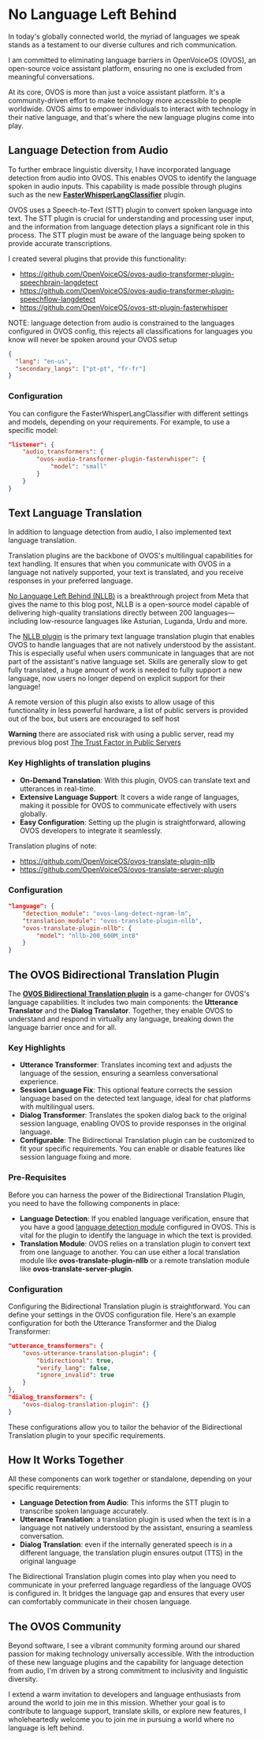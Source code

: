 # No Language Left Behind

In today's globally connected world, the myriad of languages we speak stands as a testament to our diverse cultures and rich communication. 

I am  committed to eliminating language barriers in OpenVoiceOS (OVOS), an open-source voice assistant platform, ensuring no one is excluded from meaningful conversations.

At its core, OVOS is more than just a voice assistant platform. It's a community-driven effort to make technology more accessible to people worldwide. 
OVOS aims to empower individuals to interact with technology in their native language, and that's where the new language plugins come into play.


## Language Detection from Audio

To further embrace linguistic diversity, I have incorporated language detection from audio into OVOS. 
This enables OVOS to identify the language spoken in audio inputs. 
This capability is made possible through plugins such as the new [**FasterWhisperLangClassifier**](https://github.com/OpenVoiceOS/ovos-stt-plugin-fasterwhisper) plugin.

OVOS uses a Speech-to-Text (STT) plugin to convert spoken language into text. 
The STT plugin is crucial for understanding and processing user input, and the information from language detection plays a significant role in this process. 
The STT plugin must be aware of the language being spoken to provide accurate transcriptions.

I created several plugins that provide this functionality:
- https://github.com/OpenVoiceOS/ovos-audio-transformer-plugin-speechbrain-langdetect
- https://github.com/OpenVoiceOS/ovos-audio-transformer-plugin-speechflow-langdetect
- https://github.com/OpenVoiceOS/ovos-stt-plugin-fasterwhisper

NOTE: language detection from audio is constrained to the languages configured in OVOS config, this rejects all classifications for languages you know will never be spoken around your OVOS setup

```json
{
  "lang": "en-us",
  "secondary_langs": ["pt-pt", "fr-fr"]
}
```

### Configuration

You can configure the FasterWhisperLangClassifier with different settings and models, depending on your requirements. For example, to use a specific model:

```json
"listener": {
    "audio_transformers": {
        "ovos-audio-transformer-plugin-fasterwhisper": {
            "model": "small"
        }
    }
}
```

## Text Language Translation

In addition to language detection from audio, I also implemented text language translation.

Translation plugins are the backbone of OVOS's multilingual capabilities for text handling.
It ensures that when you communicate with OVOS in a language not natively supported, your text is translated, and you receive responses in your preferred language. 

[No Language Left Behind (NLLB)](https://ai.meta.com/research/no-language-left-behind/) is a breakthrough project from Meta that gives the name to this blog post, NLLB is a open-source model capable of delivering high-quality translations directly between 200 languages—including low-resource languages like Asturian, Luganda, Urdu and more.

The [NLLB plugin](https://github.com/OpenVoiceOS/ovos-translate-plugin-nllb) is the primary text language translation plugin that enables OVOS to handle languages that are not natively understood by the assistant. 
This is especially useful when users communicate in languages that are not part of the assistant's native language set. 
Skills are generally slow to get fully translated, a huge amount of work is needed to fully support a new language, now users no longer depend on explicit support for their language!

A remote version of this plugin also exists to allow usage of this functionality in less powerful hardware, a list of public servers is provided out of the box, but users are encouraged to self host

**Warning** there are associated risk with using a public server, read my previous blog post [The Trust Factor in Public Servers](https://jarbasal.github.io/blog/2023/10/14/the-trust-factor-in-public-servers.html)

### Key Highlights of translation plugins

- **On-Demand Translation**: With this plugin, OVOS can translate text and utterances in real-time.
- **Extensive Language Support**: It covers a wide range of languages, making it possible for OVOS to communicate effectively with users globally.
- **Easy Configuration**: Setting up the plugin is straightforward, allowing OVOS developers to integrate it seamlessly.

Translation plugins of note:
- https://github.com/OpenVoiceOS/ovos-translate-plugin-nllb
- https://github.com/OpenVoiceOS/ovos-translate-server-plugin

### Configuration

```json
"language": {
    "detection_module": "ovos-lang-detect-ngram-lm",
    "translation_module": "ovos-translate-plugin-nllb",
    "ovos-translate-plugin-nllb": {
        "model": "nllb-200_600M_int8"
    }
}
```

## The OVOS Bidirectional Translation Plugin

The [**OVOS Bidirectional Translation plugin**](https://github.com/OpenVoiceOS/ovos-bidirectional-translation-plugin/tree/dev) is a game-changer for OVOS's language capabilities. 
It includes two main components: the **Utterance Translator** and the **Dialog Translator**.
Together, they enable OVOS to understand and respond in virtually any language, breaking down the language barrier once and for all.

### Key Highlights

- **Utterance Transformer**: Translates incoming text and adjusts the language of the session, ensuring a seamless conversational experience.
- **Session Language Fix**: This optional feature corrects the session language based on the detected text language, ideal for chat platforms with multilingual users.
- **Dialog Transformer**: Translates the spoken dialog back to the original session language, enabling OVOS to provide responses in the original language.
- **Configurable**: The Bidirectional Translation plugin can be customized to fit your specific requirements. You can enable or disable features like session language fixing and more.

### Pre-Requisites

Before you can harness the power of the Bidirectional Translation Plugin, you need to have the following components in place:

- **Language Detection**: If you enabled language verification, ensure that you have a good [language detection module](https://openvoiceos.github.io/ovos-technical-manual/lang_plugins/) configured in OVOS. This is vital for the plugin to identify the language in which the text is provided.
- **Translation Module**: OVOS relies on a translation plugin to convert text from one language to another. You can use either a local translation module like **ovos-translate-plugin-nllb** or a remote translation module like **ovos-translate-server-plugin**.

### Configuration

Configuring the Bidirectional Translation plugin is straightforward. You can define your settings in the OVOS configuration file. Here's an example configuration for both the Utterance Transformer and the Dialog Transformer:

```json
"utterance_transformers": {
    "ovos-utterance-translation-plugin": {
        "bidirectional": true,
        "verify_lang": false,
        "ignore_invalid": true
    }
},
"dialog_transformers": {
    "ovos-dialog-translation-plugin": {}
}
```

These configurations allow you to tailor the behavior of the Bidirectional Translation plugin to your specific requirements.

## How It Works Together

All these components can work together or standalone, depending on your specific requirements:

- **Language Detection from Audio**: This informs the STT plugin to transcribe spoken language accurately.
- **Utterance Translation**: a translation plugin is used when the text is in a language not natively understood by the assistant, ensuring a seamless conversation.
- **Dialog Translation**: even if the internally generated speech is in a different language, the translation plugin ensures output (TTS) in the original language

The Bidirectional Translation plugin comes into play when you need to communicate in your preferred language regardless of the language OVOS is configured in. It bridges the language gap and ensures that every user can comfortably communicate in their chosen language.

## The OVOS Community

Beyond software, I see a vibrant community forming around our shared passion for making technology universally accessible. 
With the introduction of these new language plugins and the capability for language detection from audio, I'm driven by a strong commitment to inclusivity and linguistic diversity.

I extend a warm invitation to developers and language enthusiasts from around the world to join me in this mission. 
Whether your goal is to contribute to language support, translate skills, or explore new features, I wholeheartedly welcome you to join me in pursuing a world where no language is left behind.
